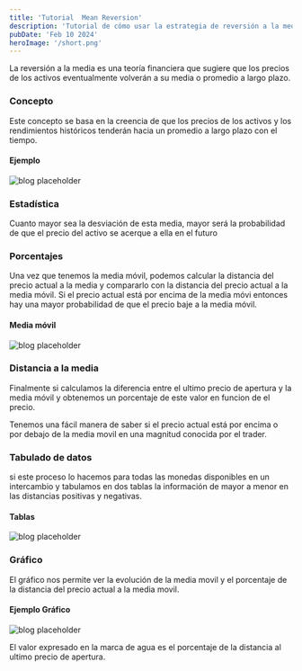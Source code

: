 ```yaml
---
title: 'Tutorial  Mean Reversion'
description: 'Tutorial de cómo usar la estrategia de reversión a la media en los mercados de futuros.'
pubDate: 'Feb 10 2024'
heroImage: '/short.png'
---
```




La reversión a la media es una teoría financiera que sugiere que los precios de los activos
eventualmente volverán a su media o promedio a largo plazo.

### Concepto
Este concepto se basa en la creencia de que los precios de los activos y
los rendimientos históricos tenderán hacia un promedio a largo plazo con el tiempo.

#### Ejemplo 

![blog placeholder](/short.png)


### Estadística 
Cuanto mayor sea la desviación de esta media, mayor será la probabilidad de
que el precio del activo se acerque a ella en el futuro


### Porcentajes 

Una vez que tenemos la media móvil, podemos calcular la distancia del
precio actual a la media y compararlo con la distancia del precio actual a la media móvil. Si el
precio actual está por
encima de la media móvi entonces hay una mayor probabilidad de que el precio baje a la media móvil.


#### Media móvil

![blog placeholder](/movingAverage.png)

### Distancia a la media 


Finalmente si calculamos la diferencia entre el ultimo precio de apertura y
la media móvil y obtenemos un porcentaje de este valor en funcion de el precio.

Tenemos una fácil manera de saber si el precio actual está por encima o por
debajo de la media movil en una magnitud conocida por el trader.

### Tabulado de datos 

si este proceso lo hacemos para todas las monedas disponibles en un intercambio y tabulamos en dos tablas la información de mayor a menor en las distancias positivas y negativas. 

#### Tablas

![blog placeholder](/table.png)

### Gráfico 
El gráfico nos permite ver la evolución de la media movil y el porcentaje
de la distancia del precio actual a la media movil.


#### Ejemplo Gráfico
![blog placeholder](/graph.png)


El valor expresado en la marca de agua es el porcentaje de la distancia al ultimo precio de apertura.